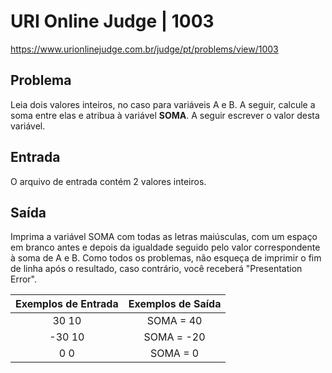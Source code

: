 
# URI Online Judge | 1003

https://www.urionlinejudge.com.br/judge/pt/problems/view/1003

## Problema
Leia dois valores inteiros, no caso para variáveis A e B. A seguir, calcule a soma entre elas e atribua à variável **SOMA**. A seguir escrever o valor desta variável.

## Entrada
O arquivo de entrada contém 2 valores inteiros.

## Saída
Imprima a variável SOMA com todas as letras maiúsculas, com um espaço em branco antes e depois da igualdade seguido pelo valor correspondente à soma de A e B. Como todos os problemas, não esqueça de imprimir o fim de linha após o resultado, caso contrário, você receberá "Presentation Error".


| Exemplos de Entrada | Exemplos de Saída |
|:-------------------:|:-----------------:|
|       30   10       |     SOMA =  40    |
|      -30   10       |     SOMA = -20    |
|        0    0       |     SOMA =   0    | 